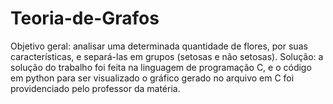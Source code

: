 # Teoria-de-Grafos
Objetivo geral: analisar uma determinada quantidade de flores, por suas características, e separá-las em grupos (setosas e não setosas).
Solução: a solução do trabalho foi feita na linguagem de programação C, e o código em python para ser visualizado o gráfico gerado no arquivo em C foi providenciado pelo professor da matéria.
